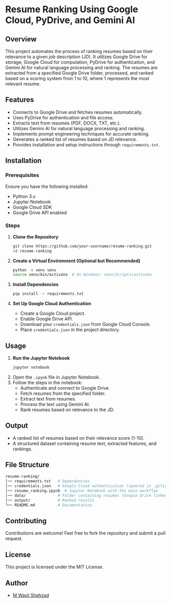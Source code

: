 # Resume Ranking Using Google Cloud, PyDrive, and Gemini AI

## Overview
This project automates the process of ranking resumes based on their relevance to a given job description (JD). It utilizes Google Drive for storage, Google Cloud for computation, PyDrive for authentication, and Gemini AI for natural language processing and ranking. The resumes are extracted from a specified Google Drive folder, processed, and ranked based on a scoring system from 1 to 10, where 1 represents the most relevant resume.

## Features
- Connects to Google Drive and fetches resumes automatically.
- Uses PyDrive for authentication and file access.
- Extracts text from resumes (PDF, DOCX, TXT, etc.).
- Utilizes Gemini AI for natural language processing and ranking.
- Implements prompt engineering techniques for accurate ranking.
- Generates a ranked list of resumes based on JD relevance.
- Provides installation and setup instructions through `requirements.txt`.

## Installation
### Prerequisites
Ensure you have the following installed:
- Python 3.x
- Jupyter Notebook
- Google Cloud SDK
- Google Drive API enabled

### Steps
1. **Clone the Repository**
   ```sh
   git clone https://github.com/your-username/resume-ranking.git
   cd resume-ranking
   ```

2. **Create a Virtual Environment (Optional but Recommended)**
   ```sh
   python -m venv venv
   source venv/bin/activate  # On Windows: venv\Scripts\activate
   ```

3. **Install Dependencies**
   ```sh
   pip install -r requirements.txt
   ```

4. **Set Up Google Cloud Authentication**
   - Create a Google Cloud project.
   - Enable Google Drive API.
   - Download your `credentials.json` from Google Cloud Console.
   - Place `credentials.json` in the project directory.

## Usage
1. **Run the Jupyter Notebook**
   ```sh
   jupyter notebook
   ```
2. Open the `.ipynb` file in Jupyter Notebook.
3. Follow the steps in the notebook:
   - Authenticate and connect to Google Drive.
   - Fetch resumes from the specified folder.
   - Extract text from resumes.
   - Process the text using Gemini AI.
   - Rank resumes based on relevance to the JD.

## Output
- A ranked list of resumes based on their relevance score (1-10).
- A structured dataset containing resume text, extracted features, and rankings.

## File Structure
```sh
resume-ranking/
│── requirements.txt   # Dependencies
│── credentials.json   # Google Cloud authentication (ignored in .gitignore)
│── resume_ranking.ipynb  # Jupyter Notebook with the main workflow
│── data/              # Folder containing resumes (Google Drive linked)
│── output/            # Ranked results
└── README.md          # Documentation
```

## Contributing
Contributions are welcome! Feel free to fork the repository and submit a pull request.

## License
This project is licensed under the MIT License.

## Author
- [M Wasil Shahzad](https://github.com/RANA-ATI)

